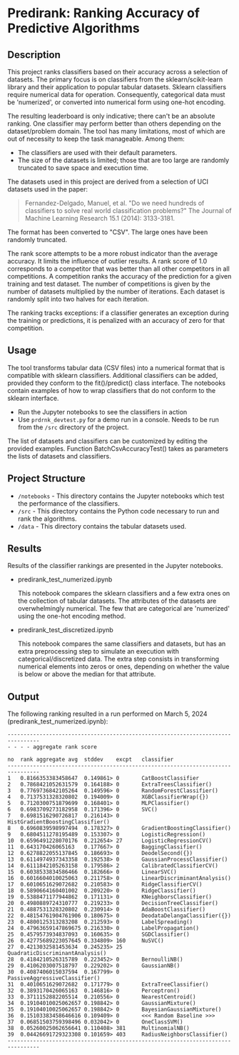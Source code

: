 # Predirank: Ranking Accuracy of Predictive Algorithms

## Description

This project ranks classifiers based on their accuracy across a selection of datasets. The primary focus is on classifiers from the sklearn/scikit-learn library and their application to popular tabular datasets. Sklearn classifiers require numerical data for operation. Consequently, categorical data must be 'numerized', or converted into numerical form using one-hot encoding.

The resulting leaderboard is only indicative; there can't be an absolute ranking. One classifier may perform better than others depending on the dataset/problem domain. The tool has many limitations, most of which are out of necessity to keep the task manageable. Among them:

- The classifiers are used with their default parameters.
- The size of the datasets is limited; those that are too large are randomly truncated to save space and execution time.

The datasets used in this project are derived from a selection of UCI datasets used in the paper:

> Fernandez-Delgado, Manuel, et al. "Do we need hundreds of classifiers to solve real world classification problems?" The Journal of Machine Learning Research 15.1 (2014): 3133-3181.

The format has been converted to "CSV". The large ones have been randomly truncated.

The rank score attempts to be a more robust indicator than the average accuracy. It limits the influence of outlier results. A rank score of 1.0 corresponds to a competitor that was better than all other competitors in all competitions. A competition ranks the accuracy of the prediction for a given training and test dataset. The number of competitions is given by the number of datasets multiplied by the number of iterations. Each dataset is randomly split into two halves for each iteration.

The ranking tracks exceptions: if a classifier generates an exception during the training or predictions, it is penalized with an accuracy of zero for that competition.

## Usage

The tool transforms tabular data (CSV files) into a numerical format that is compatible with sklearn classifiers. Additional classifiers can be added, provided they conform to the fit()/predict() class interface. The notebooks contain examples of how to wrap classifiers that do not conform to the sklearn interface.

* Run the Jupyter notebooks to see the classifiers in action
* Use `prdrnk_devtest.py` for a demo run in a console. Needs to be run from the `/src` directory of the project.

The list of datasets and classifiers can be customized by editing the provided examples.
Function BatchCsvAccuracyTest() takes as parameters the lists of datasets and classifiers.

## Project Structure

* `/notebooks` - This directory contains the Jupyter notebooks which test the performance of the classifiers.
* `/src` - This directory contains the Python code necessary to run and rank the algorithms.
* `/data` - This directory contains the tabular datasets used.

## Results

Results of the classifier rankings are presented in the Jupyter notebooks.

* predirank_test_numerized.ipynb

    This notebook compares the sklearn classifiers and a few extra ones on the collection of tabular datasets. The attributes of the datasets are overwhelmingly numerical. The few that are categorical are 'numerized' using the one-hot encoding method.

* predirank_test_discretized.ipynb

    This notebook compares the same classifiers and datasets, but has an extra preprocessing step to simulate an execution with categorical/discretized data. The extra step consists in transforming numerical elements into zeros or ones, depending on whether the value is below or above the median for that attribute.

## Output

The following ranking resulted in a run performed on March 5, 2024 (predirank_test_numerized.ipynb):

```
--------------------------------------------------------------------------------
- - - - aggregate rank score

no  rank aggregate avg  stddev    excpt   classifier
--------------------------------------------------------------------------------
1   0.8166353383458647  0.149861> 0       CatBoostClassifier
2   0.7868421052631579  0.164188> 0       ExtraTreesClassifier()
3   0.7769736842105264  0.149596> 0       RandomForestClassifier()
4   0.7137531328320802  0.194009> 0       XGBClassifierWrap({})
5   0.7120300751879699  0.168401> 0       MLPClassifier()
6   0.6983709273182958  0.171396> 0       SVC()
7   0.6981516290726817  0.216143> 0       HistGradientBoostingClassifier()
8   0.6960839598997494  0.178327> 0       GradientBoostingClassifier()
9   0.6804511278195489  0.153307> 0       LogisticRegression()
10  0.6596491228070176  0.212654> 27      LogisticRegressionCV()
11  0.643170426065163   0.177667> 0       BaggingClassifier()
12  0.6278822055137845  0.186693> 0       DeodelSecond({})
13  0.6114974937343358  0.192538> 0       GaussianProcessClassifier()
14  0.6111842105263158  0.179586> 2       CalibratedClassifierCV()
15  0.6038533834586466  0.182666> 0       LinearSVC()
16  0.6016604010025063  0.211758> 0       LinearDiscriminantAnalysis()
17  0.6010651629072682  0.210583> 0       RidgeClassifierCV()
18  0.5890664160401002  0.209220> 0       RidgeClassifier()
19  0.5388471177944862  0.171131> 0       KNeighborsClassifier()
20  0.4980889724310777  0.219233> 0       DecisionTreeClassifier()
21  0.4887531328320802  0.230914> 0       AdaBoostClassifier()
22  0.48154761904761906 0.180675> 0       DeodataDelangaClassifier({})
23  0.4800125313283208  0.212593> 0       LabelSpreading()
24  0.47963659147869675 0.216330> 0       LabelPropagation()
25  0.4579573934837093  0.160635> 0       SGDClassifier()
26  0.42775689223057645 0.334809> 160     NuSVC()
27  0.4213032581453634  0.245235> 25      QuadraticDiscriminantAnalysis()
28  0.4184210526315789  0.223452> 0       BernoulliNB()
29  0.4106203007518797  0.229202> 0       GaussianNB()
30  0.4087406015037594  0.167799> 0       PassiveAggressiveClassifier()
31  0.4010651629072682  0.171779> 0       ExtraTreeClassifier()
32  0.3893170426065163  0.146816> 0       Perceptron()
33  0.3711152882205514  0.210556> 0       NearestCentroid()
34  0.19104010025062657 0.198842> 0       GaussianMixture()
35  0.19104010025062657 0.198842> 0       BayesianGaussianMixture()
36  0.15103383458646616 0.109409> 0       <<< Random Baseline >>>
37  0.06851503759398496 0.032042> 0       OneClassSVM()
38  0.05260025062656641 0.110408> 381     MultinomialNB()
39  0.04426691729323308 0.101659> 403     RadiusNeighborsClassifier()
--------------------------------------------------------------------------------
```
